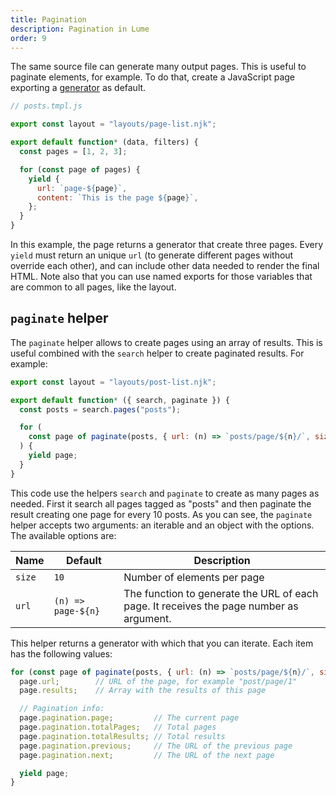 ```yaml
---
title: Pagination
description: Pagination in Lume
order: 9
---
```


The same source file can generate many output pages. This is useful to paginate
elements, for example. To do that, create a JavaScript page exporting a
[generator](https://developer.mozilla.org/en-US/docs/Web/JavaScript/Guide/Iterators_and_Generators)
as default.

```js
// posts.tmpl.js

export const layout = "layouts/page-list.njk";

export default function* (data, filters) {
  const pages = [1, 2, 3];

  for (const page of pages) {
    yield {
      url: `page-${page}`,
      content: `This is the page ${page}`,
    };
  }
}
```

In this example, the page returns a generator that create three pages. Every
`yield` must return an unique `url` (to generate different pages without
override each other), and can include other data needed to render the final
HTML. Note also that you can use named exports for those variables that are
common to all pages, like the layout.

## `paginate` helper

The `paginate` helper allows to create pages using an array of results. This is
useful combined with the `search` helper to create paginated results. For
example:

```js
export const layout = "layouts/post-list.njk";

export default function* ({ search, paginate }) {
  const posts = search.pages("posts");

  for (
    const page of paginate(posts, { url: (n) => `posts/page/${n}/`, size: 10 })
  ) {
    yield page;
  }
}
```

This code use the helpers `search` and `paginate` to create as many pages as
needed. First it search all pages tagged as "posts" and then paginate the result
creating one page for every 10 posts. As you can see, the `paginate` helper
accepts two arguments: an iterable and an object with the options. The available
options are:

| Name   | Default            | Description                                                                             |
| ------ | ------------------ | --------------------------------------------------------------------------------------- |
| `size` | `10`               | Number of elements per page                                                             |
| `url`  | `(n) => page-${n}` | The function to generate the URL of each page. It receives the page number as argument. |

This helper returns a generator with which that you can iterate. Each item has
the following values:

```js
for (const page of paginate(posts, { url: (n) => `posts/page/${n}/`, size: 10 })) {
  page.url;        // URL of the page, for example "post/page/1"
  page.results;    // Array with the results of this page

  // Pagination info:
  page.pagination.page;         // The current page
  page.pagination.totalPages;   // Total pages
  page.pagination.totalResults; // Total results
  page.pagination.previous;     // The URL of the previous page
  page.pagination.next;         // The URL of the next page

  yield page;
}
```
